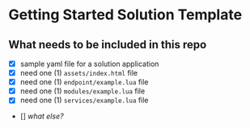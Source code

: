 # Getting Started Solution Template


## What needs to be included in this repo

- [x] sample yaml file for a solution application
- [x] need one (1) `assets/index.html` file
- [x] need one (1) `endpoint/example.lua` file
- [x] need one (1) `modules/example.lua` file
- [x] need one (1) `services/example.lua` file
- [] _what else?_

